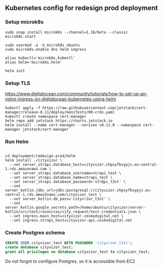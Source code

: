 ## Kubernetes config for redesign prod deployment


### Setup microk8s

```shell script
sudo snap install microk8s --channel=1.18/beta --classic
microk8s.start

sudo usermod -a -G microk8s ubuntu
sudo microk8s.enable dns helm ingress

alias kubectl='microk8s.kubectl'
alias helm='microk8s.helm'

helm init
```

### Setup TLS
https://www.digitalocean.com/community/tutorials/how-to-set-up-an-nginx-ingress-on-digitalocean-kubernetes-using-helm

```shell script
kubectl apply -f https://raw.githubusercontent.com/jetstack/cert-manager/release-0.11/deploy/manifests/00-crds.yaml
kubectl create namespace cert-manager
helm repo add jetstack https://charts.jetstack.io
helm install --name cert-manager --version v0.11.0 --namespace cert-manager jetstack/cert-manager
```

### Run Helm
```shell script

cd deployment/redesign-prod/helm
helm install ./cityvizor \
  --set server_strapi.database_host=cityvizor.chpsyfbvypjs.eu-central-1.rds.amazonaws.com \
  --set server_strapi.database_username=strapi_test \
  --set server_strapi.database_name=strapi_test \
  --set server_strapi.database_password='str@pi_t3st' \
  --set server_kotlin.jdbc_url=jdbc:postgresql://cityvizor.chpsyfbvypjs.eu-central-1.rds.amazonaws.com/cityvizor_test \
  --set server_kotlin.db_pass='cityv!zor_t3st' \
  --set server_kotlin.google_secrets_path=/home/ubuntu/cityvizor/server-kotlin/src/test/resources/city_request/test-credentials.json \
  --set ingress.main_host=cityvizor.ceskodigital.net \
  --set ingress.strapi_host=cityvizor-api.ceskodigital.net 
```

### Create Postgres schema

```sql
CREATE USER cityvizor_test WITH PASSWORD 'cityv!zor_t3st';
create database cityvizor_test;
grant all privileges on database cityvizor_test to cityvizor_test;
```

Do not forgot to configure Postgres, so it is accessible from EC2
